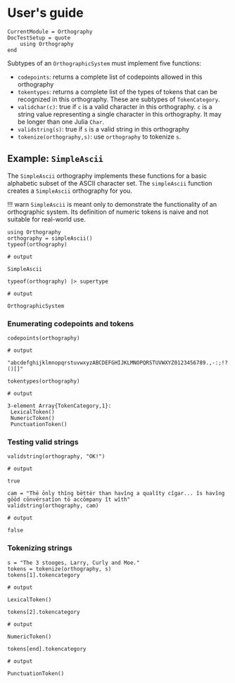 # User's guide

```@meta
CurrentModule = Orthography
DocTestSetup = quote
    using Orthography
end
```

Subtypes of an `OrthographicSystem` must implement five functions:

- `codepoints`: returns a complete list of codepoints allowed in this orthography
- `tokentypes`: returns a complete list of the types of tokens that can be recognized in this orthography.  These are subtypes of `TokenCategory`.
- `validchar(c)`: true if `c` is a valid character in this orthography.  `c` is a string value representing a single character in this orthography. It may be longer than one Julia `Char`.
- `validstring(s)`: true if `s` is a valid string in this orthography
- `tokenize(orthography,s)`: use `orthography` to tokenize `s`.


## Example: `SimpleAscii`


The `SimpleAscii` orthography implements these functions for a basic alphabetic subset of the ASCII character set. The `simpleAscii` function creates a `SimpleAscii` orthography for you.

!!! warn
    `SimpleAscii` is meant only to demonstrate the functionality of an orthographic system.  Its definition of
    numeric tokens is naive and not suitable for real-world use.

```jldoctest simpleseries
using Orthography
orthography = simpleAscii()
typeof(orthography)

# output

SimpleAscii
```
```jldoctest simpleseries
typeof(orthography) |> supertype

# output

OrthographicSystem
```


### Enumerating codepoints and tokens




```jldoctest simpleseries
codepoints(orthography)

# output

"abcdefghijklmnopqrstuvwxyzABCDEFGHIJKLMNOPQRSTUVWXYZ0123456789.,-:;!?'\"()[]"
```



```jldoctest simpleseries
tokentypes(orthography)

# output

3-element Array{TokenCategory,1}:
 LexicalToken()
 NumericToken()
 PunctuationToken()
```

### Testing valid strings

```jldoctest simpleseries
validstring(orthography, "OK!")

# output

true
```

```jldoctest simpleseries
cam = "Thë ōnly thîng bëttër than havîng a qualîty cîgar... îs havîng gōōd cōnvërsatîon tō accōmpany ît wîth"
validstring(orthography, cam)

# output

false
```


### Tokenizing strings


```jldoctest simpleseries
s = "The 3 stooges, Larry, Curly and Moe."
tokens = tokenize(orthography, s)
tokens[1].tokencategory

# output

LexicalToken()
```
```jldoctest simpleseries
tokens[2].tokencategory

# output

NumericToken()
```
```jldoctest simpleseries
tokens[end].tokencategory

# output

PunctuationToken()
```
